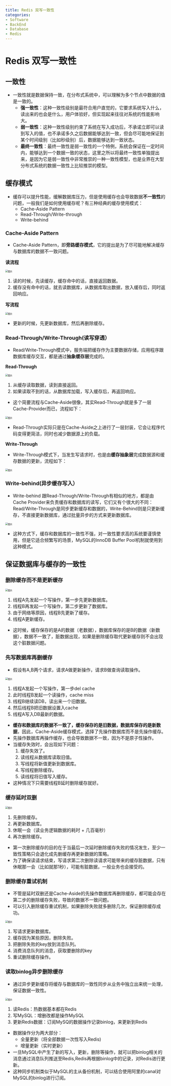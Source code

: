 ```yaml
---
title: Redis 双写一致性
categories:
- Software
- BackEnd
- Database
- Redis
---
```

# Redis 双写一致性

## 一致性

- 一致性就是数据保持一致，在分布式系统中，可以理解为多个节点中数据的值是一致的。
    - **强一致性**：这种一致性级别是最符合用户直觉的，它要求系统写入什么，读出来的也会是什么，用户体验好，但实现起来往往对系统的性能影响大。
    - **弱一致性**：这种一致性级别约束了系统在写入成功后，不承诺立即可以读到写入的值，也不承诺多久之后数据能够达到一致，但会尽可能地保证到某个时间级别（比如秒级别）后，数据能够达到一致状态。
    - **最终一致性**：最终一致性是弱一致性的一个特例，系统会保证在一定时间内，能够达到一个数据一致的状态，这里之所以将最终一致性单独提出来，是因为它是弱一致性中非常推崇的一种一致性模型，也是业界在大型分布式系统的数据一致性上比较推崇的模型。

## 缓存模式

- 缓存可以提升性能，缓解数据库压力，但是使用缓存也会导致数据**不一致性**的问题，一般我们是如何使用缓存呢？有三种经典的缓存使用模式：
    - Cache-Aside Pattern
    - Read-Through/Write-through
    - Write-behind

### Cache-Aside Pattern

- Cache-Aside Pattern，即**旁路缓存模式**，它的提出是为了尽可能地解决缓存与数据库的数据不一致问题。

**读流程**

<img src="https://raw.githubusercontent.com/LuShan123888/Files/main/Pictures/20210706181004.webp" alt="图片" style="zoom:50%;" />

1. 读的时候，先读缓存，缓存命中的话，直接返回数据。
2. 缓存没有命中的话，就去读数据库，从数据库取出数据，放入缓存后，同时返回响应。

**写流程**

<img src="https://raw.githubusercontent.com/LuShan123888/Files/main/Pictures/20210706181020.png" alt="图片" style="zoom:50%;" />

- 更新的时候，先更新数据库，然后再删除缓存。

### Read-Through/Write-Through(读写穿透）

- Read/Write-Through模式中，服务端把缓存作为主要数据存储，应用程序跟数据库缓存交互，都是通过**抽象缓存层**完成的。

**Read-Through**

<img src="https://raw.githubusercontent.com/LuShan123888/Files/main/Pictures/20210706181118.png" alt="图片" style="zoom:50%;" />

1. 从缓存读取数据，读到直接返回。
2. 如果读取不到的话，从数据库加载，写入缓存后，再返回响应。

- 这个简要流程与Cache-Aside很像，其实Read-Through就是多了一层Cache-Provider而已，流程如下：

<img src="https://raw.githubusercontent.com/LuShan123888/Files/main/Pictures/20210706181137.png" alt="图片" style="zoom:50%;" />

- Read-Through实际只是在Cache-Aside之上进行了一层封装，它会让程序代码变得更简洁，同时也减少数据源上的负载。

**Write-Through**

- Write-Through模式下，当发生写请求时，也是由**缓存抽象层**完成数据源和缓存数据的更新，流程如下：

<img src="https://raw.githubusercontent.com/LuShan123888/Files/main/Pictures/20210706181204.png" alt="图片" style="zoom:50%;" />

### Write-behind(异步缓存写入）

- Write-behind 跟Read-Through/Write-Through有相似的地方，都是由Cache Provider来负责缓存和数据库的读写，它们又有个很大的不同：Read/Write-Through是同步更新缓存和数据的，Write-Behind则是只更新缓存，不直接更新数据库，通过批量异步的方式来更新数据库。

<img src="https://raw.githubusercontent.com/LuShan123888/Files/main/Pictures/20210706181147.webp" alt="图片" style="zoom:50%;" />

- 这种方式下，缓存和数据库的一致性不强，对一致性要求高的系统要谨慎使用，但是它适合频繁写的场景，MySQL的InnoDB Buffer Pool机制就使用到这种模式。

## 保证数据库与缓存的一致性

### 删除缓存而不是更新缓存

<img src="https://raw.githubusercontent.com/LuShan123888/Files/main/Pictures/20210706181705.png" alt="图片" style="zoom:50%;" />

1. 线程A先发起一个写操作，第一步先更新数据库。
2. 线程B再发起一个写操作，第二步更新了数据库。
3. 由于网络等原因，线程B先更新了缓存。
4. 线程A更新缓存。

- 这时候，缓存保存的是A的数据（老数据），数据库保存的是B的数据（新数据），数据不一致了，脏数据出现，如果是删除缓存取代更新缓存则不会出现这个脏数据问题。

### 先写数据库再删缓存

- 假设有A,B两个请求，请求A做更新操作，请求B做查询读取操作。

<img src="https://raw.githubusercontent.com/LuShan123888/Files/main/Pictures/20210706182618.png" alt="图片" style="zoom:50%;" />

1. 线程A发起一个写操作，第一步del cache
2. 此时线程B发起一个读操作，cache miss
3. 线程B继续读DB，读出来一个旧数据。
4. 然后线程B把旧数据设置入cache
5. 线程A写入DB最新的数据。

- **缓存和数据库的数据不一致了，缓存保存的是旧数据，数据库保存的是新数据**，因此，Cache-Aside缓存模式，选择了先操作数据库而不是先操作缓存。
- 先操作数据库再操作缓存，也会导致数据不一致，因为不是原子性操作。
- 当缓存失效时，会出现如下问题：
    1. 缓存失效了。
    2. 读线程从数据库读取旧值。
    3. 写线程将新值更新到数据库。
    4. 写线程删除缓存。
    5. 读线程将旧值写入缓存。
- 这种情况下只需要线程B延时删除缓存就好。

### 缓存延时双删

<img src="https://raw.githubusercontent.com/LuShan123888/Files/main/Pictures/20210706183915.webp" alt="图片" style="zoom:50%;" />

1. 先删除缓存。
2. 再更新数据库。
3. 休眠一会（读业务逻辑数据的耗时 + 几百毫秒）
4. 再次删除缓存。

- 第一次删除缓存的目的在于当最后一次延时删除缓存失败的情况发生，至少一致性策略只会退化成先删缓存再更新数据的策略。
- 为了确保读请求结束，写请求第二次删除读请求可能带来的缓存脏数据，只有休眠那一会（比如就那1秒），可能有脏数据，一般业务也会接受的。

### 删除缓存重试机制

- 不管是延时双删还是Cache-Aside的先操作数据库再删除缓存，都可能会存在第二步的删除缓存失败，导致的数据不一致问题。
- 可以引入删除缓存重试机制，如果删除失败就多删除几次，保证删除缓存成功。

<img src="https://raw.githubusercontent.com/LuShan123888/Files/main/Pictures/20210706183924.png" alt="图片" style="zoom:50%;" />

1. 写请求更新数据库。
2. 缓存因为某些原因，删除失败。
3. 把删除失败的key放到消息队列。
4. 消费消息队列的消息，获取要删除的key
5. 重试删除缓存操作。

### 读取binlog异步删除缓存

- 通过异步更新缓存将缓存与数据库的一致性同步从业务中独立出来统一处理，保证数据一致性。

<img src="https://raw.githubusercontent.com/LuShan123888/Files/main/Pictures/20210706183929.png" alt="图片" style="zoom:50%;" />

1. 读Redis：热数据基本都在Redis
2. 写MySQL：增删改都是操作MySQL
3. 更新Redis数据：订阅MySQ的数据操作记录binlog，来更新到Redis

- 数据操作分为两大部分：
    - 全量更新（将全部数据一次性写入Redis)
    - 增量更新（实时更新）
- 一旦MySQL中产生了新的写入，更新，删除等操作，就可以把binlog相关的消息通过消息队列推送至Redis,Redis再根据binlog中的记录，对Redis进行更新。
- 这种同步机制类似于MySQL的主从备份机制，可以结合使用阿里的canal对MySQL的binlog进行订阅。

